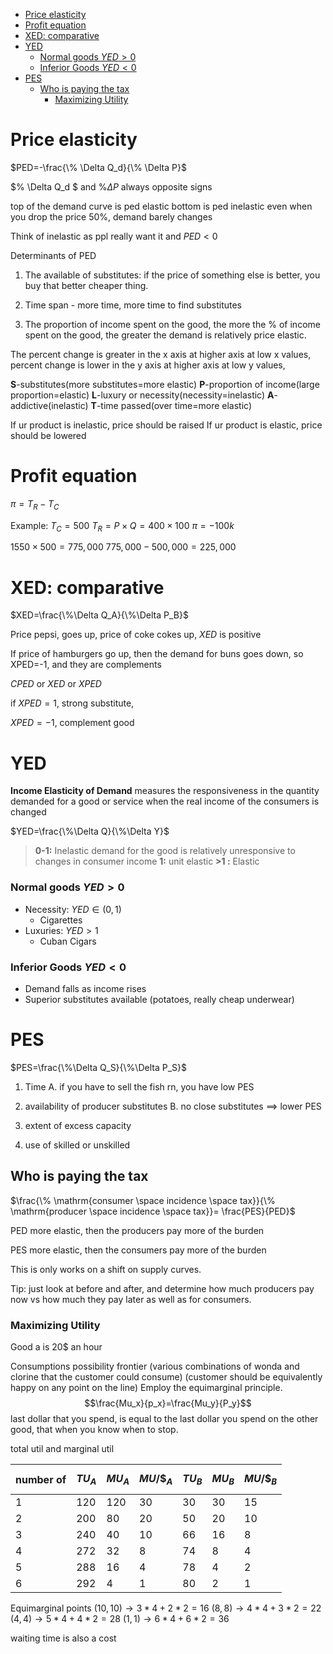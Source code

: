 
- [Price elasticity](#price-elasticity)
- [Profit equation](#profit-equation)
- [XED: comparative](#xed-comparative)
- [YED](#yed)
    - [Normal goods $YED>0$](#normal-goods-yed0)
    - [Inferior Goods $YED<0$](#inferior-goods-yed0)
- [PES](#pes)
  - [Who is paying the tax](#who-is-paying-the-tax)
    - [Maximizing Utility](#maximizing-utility)

# Price elasticity

$PED=-\frac{\% \Delta Q_d}{\% \Delta P}$

$\% \Delta Q_d $ and $\% \Delta P$ always opposite signs

top of the demand curve is ped elastic
bottom is ped inelastic even when you drop the price $50\%$, demand barely changes

Think of inelastic as ppl really want it and $PED < 0$

Determinants of PED

1. The available of substitutes: if the price of something else is better, you buy that better cheaper thing.

2. Time span - more time, more time to find substitutes

3. The proportion of income spent on the good, the more the \% of income spent on the good, the greater the demand is relatively price elastic.

The percent change is greater in the x axis at higher axis at low x values, percent change is lower in the y axis at higher axis at low y values,

**S**-substitutes(more substitutes=more elastic)
**P**-proportion of income(large proportion=elastic)
**L**-luxury or necessity(necessity=inelastic)
**A**-addictive(inelastic)
**T**-time passed(over time=more elastic)

If ur product is inelastic, price should be raised
If ur product is elastic, price should be lowered

# Profit equation

$\pi=T_R-T_C$

Example:
$T_C=500$
$T_R=P \times Q =400 \times 100$
$\pi=-100k$

$1550 \times 500=775,000$
$775,000-500,000=225,000$

# XED: comparative

$XED=\frac{\%\Delta Q_A}{\%\Delta P_B}$

Price pepsi, goes up, price of coke cokes up, $XED$ is positive

If price of hamburgers go up, then the demand for buns goes down, so XPED=-1, and they are complements

$CPED$ or $XED$ or $XPED$

if $XPED=1$, strong substitute,

$XPED=-1$, complement good

# YED

**Income Elasticity of Demand** measures the responsiveness in the quantity demanded for a good or service when the real income of the consumers is changed

$YED=\frac{\%\Delta Q}{\%\Delta Y}$

>**0-1:** Inelastic
 demand for the good is relatively unresponsive to changes in consumer income
**1:** unit elastic
**\>1 :** Elastic

### Normal goods $YED>0$

- Necessity: $YED \in (0,1)$
  - Cigarettes
- Luxuries: $YED>1$
  - Cuban Cigars

### Inferior Goods $YED<0$

- Demand falls as income rises
- Superior substitutes available
(potatoes, really cheap underwear)

# PES

$PES=\frac{\%\Delta Q_S}{\%\Delta P_S}$

1. Time
   A. if you have to sell the fish rn, you have low PES
2. availability of producer substitutes
   B. no close substitutes $\implies$ lower PES

3. extent of excess capacity
4. use of skilled or unskilled

## Who is paying the tax

$\frac{\% \mathrm{consumer \space incidence \space tax}}{\% \mathrm{producer \space incidence \space tax}}= \frac{PES}{PED}$

PED more elastic, then the producers pay more of the burden

PES more elastic, then the consumers pay more of the burden

This is only works on a shift on supply curves.

Tip: just look at before and after, and determine how much producers pay now vs how much they pay later as well as for consumers.

### Maximizing Utility

Good a is 20$ an hour

Consumptions possibility frontier
(various combinations of wonda and clorine that the customer could consume)
(customer should be equivalently happy on any point on the line)
Employ the equimarginal principle.
$$\frac{Mu_x}{p_x}=\frac{Mu_y}{P_y}$$
last dollar that you spend, is equal to the last dollar you spend on the other good, that when you know when to stop.

total util and marginal util

number of|$$TU_A$$|$$MU_A$$|$$MU/\$_A$$|$$TU_B$$|$$MU_B$$|$$MU/\$_B$$
-|-|-|-|-|-|-
1|120|120|30|30|30|15
2|200|80|20|50|20|10
3|240|40|10|66|16|8
4|272|32|8|74|8|4
5|288|16|4|78|4|2
6|292|4|1|80|2|1

Equimarginal points
$(10,10)\to 3*4+2*2=16$
$(8,8)\to 4*4+3*2=22$
$(4,4)\to 5*4+4*2=28$
$(1,1)\to 6*4+6*2=36$

waiting time is also a cost

